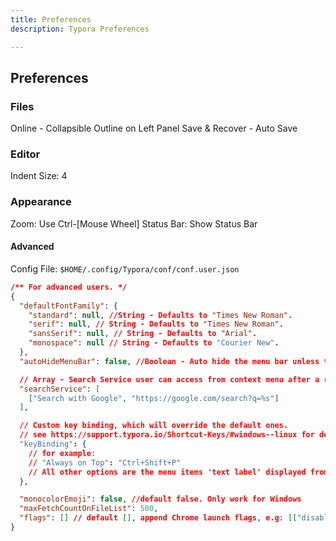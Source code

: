 ```yaml
---
title: Preferences
description: Typora Preferences

---
```


## Preferences

### Files

Online - Collapsible Outline on Left Panel
Save & Recover - Auto Save

### Editor

Indent Size: 4

### Appearance

Zoom: Use Ctrl-[Mouse Wheel] 
Status Bar: Show Status Bar

#### Advanced

Config File: `$HOME/.config/Typora/conf/conf.user.json`

```json
/** For advanced users. */
{
  "defaultFontFamily": {
    "standard": null, //String - Defaults to "Times New Roman".
    "serif": null, // String - Defaults to "Times New Roman".
    "sansSerif": null, // String - Defaults to "Arial".
    "monospace": null // String - Defaults to "Courier New".
  },
  "autoHideMenuBar": false, //Boolean - Auto hide the menu bar unless the `Alt` key is pressed. Default is false.

  // Array - Search Service user can access from context menu after a range of text is selected. Each item is formatted as [caption, url]
  "searchService": [
    ["Search with Google", "https://google.com/search?q=%s"]
  ],

  // Custom key binding, which will override the default ones.
  // see https://support.typora.io/Shortcut-Keys/#windows--linux for detail
  "keyBinding": {
    // for example: 
    // "Always on Top": "Ctrl+Shift+P"
    // All other options are the menu items 'text label' displayed from each typora menu
  },

  "monocolorEmoji": false, //default false. Only work for Windows
  "maxFetchCountOnFileList": 500,
  "flags": [] // default [], append Chrome launch flags, e.g: [["disable-gpu"], ["host-rules", "MAP * 127.0.0.1"]]
}
```
